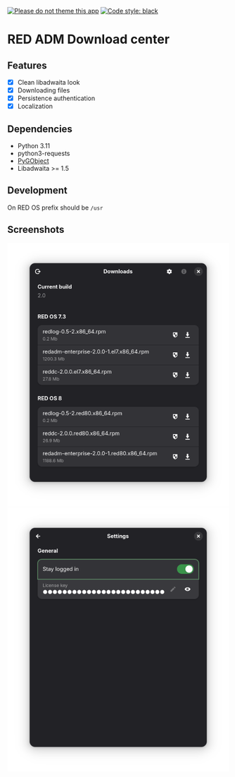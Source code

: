 [![Please do not theme this app](https://stopthemingmy.app/badge.svg)](https://stopthemingmy.app)
[![Code style: black](https://img.shields.io/badge/code%20style-black-000000.svg)](https://github.com/psf/black)

# RED ADM Download center

## Features

- [X] Clean libadwaita look
- [X] Downloading files
- [X] Persistence authentication
- [X] Localization

## Dependencies

- Python 3.11
- python3-requests
- [PyGObject](https://pygobject.gnome.org/)
- Libadwaita >= 1.5

## Development

On RED OS prefix should be `/usr`

## Screenshots

![Main page screenshot](other/screenshots/main-page.png)
![Setting page](other/screenshots/settings-page.png)
